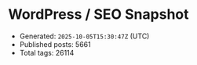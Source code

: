 # WordPress / SEO Snapshot

- Generated: `2025-10-05T15:30:47Z` (UTC)
- Published posts: 5661
- Total tags: 26114
